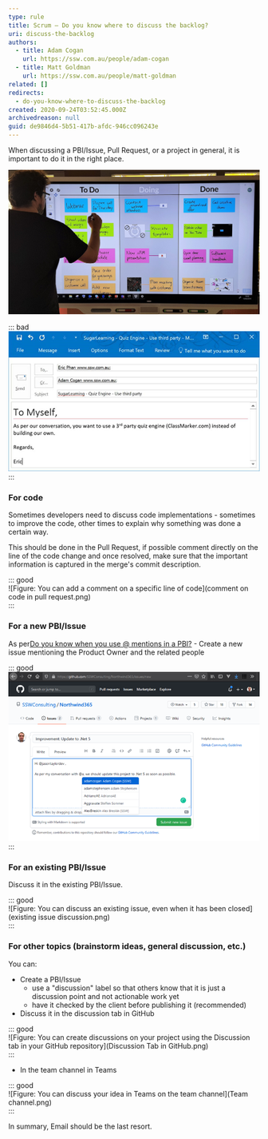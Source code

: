 ```yaml
---
type: rule
title: Scrum – Do you know where to discuss the backlog?
uri: discuss-the-backlog
authors:
  - title: Adam Cogan
    url: https://ssw.com.au/people/adam-cogan
  - title: Matt Goldman
    url: https://ssw.com.au/people/matt-goldman
related: []
redirects:
  - do-you-know-where-to-discuss-the-backlog
created: 2020-09-24T03:52:45.000Z
archivedreason: null
guid: de9846d4-5b51-417b-afdc-946cc096243e
---
```


When discussing a PBI/Issue, Pull Request, or a project in general, it is important to do it in the right place.

![](Kanban-on-Screen.jpg)  

<!--endintro-->


::: bad  
![Figure: Bad Example – don't use emails to discuss tasks](bad-mention-pbi_1710213677028.jpg)  
:::

### For code

Sometimes developers need to discuss code implementations - sometimes to improve the code, other times to explain why something was done a certain way.

This should be done in the Pull Request, if possible comment directly on the line of the code change and once resolved, make sure that the important information is captured in the merge's commit description.


::: good  
![Figure: You can add a comment on a specific line of code](comment on code in pull request.png)  
:::

### For a new PBI/Issue


As per[Do you know when you use @ mentions in a PBI?](/when-you-use-mentions-in-a-pbi) - Create a new issue mentioning the Product Owner and the related people




::: good  
![Figure: Good Example - When adding a GitHub issue, @ mention the Product Owner and other related people so they receive a notification e.g, an email](Create-Issue.png)  
:::

### For an existing PBI/Issue

Discuss it in the existing PBI/Issue.


::: good  
![Figure: You can discuss an existing issue, even when it has been closed](existing issue discussion.png)  
:::

### For other topics (brainstorm ideas, general discussion, etc.)

You can:

* Create a PBI/Issue
    * use a "discussion" label so that others know that it is just a discussion point and not actionable work yet
    * have it checked by the client before publishing it (recommended)
* Discuss it in the discussion tab in GitHub



::: good  
![Figure: You can create discussions on your project using the Discussion tab in your GitHub repository](Discussion Tab in GitHub.png)  
:::

* In the team channel in Teams



::: good  
![Figure: You can discuss your idea in Teams on the team channel](Team channel.png)  
:::

In summary, Email should be the last resort.
